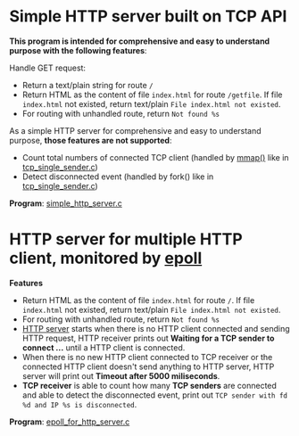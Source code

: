 # Simple HTTP server built on TCP API

**This program is intended for comprehensive and easy to understand purpose with the following features**:

Handle GET request:
* Return a text/plain string for route ``/``
* Return HTML as the content of file ``index.html`` for route ``/getfile``. If file ``index.html`` not existed, return text/plain ``File index.html not existed``.
* For routing with unhandled route, return ``Not found %s``

As a simple HTTP server for comprehensive and easy to understand purpose, **those features are not supported**:
* Count total numbers of connected TCP client (handled by [mmap()](https://github.com/TranPhucVinh/C/blob/master/Physical%20layer/Memory/Virtual%20memory.md#mmap) like in [tcp_single_sender.c](https://github.com/TranPhucVinh/C/blob/master/Application%20layer/TCP/tcp_single_sender.c))
* Detect disconnected event (handled by fork() like in [tcp_single_sender.c](https://github.com/TranPhucVinh/C/blob/master/Application%20layer/TCP/tcp_single_sender.c))

**Program**: [simple_http_server.c](simple_http_server.c)

# HTTP server for multiple HTTP client, monitored by [epoll](https://github.com/TranPhucVinh/C/tree/master/Physical%20layer/File%20IO/System%20call/epoll)
**Features**

* Return HTML as the content of file ``index.html`` for route ``/``. If file ``index.html`` not existed, return text/plain ``File index.html not existed``.
* For routing with unhandled route, return ``Not found %s``
* [HTTP server](epoll_for_http_server.c) starts when there is no HTTP client connected and sending HTTP request, HTTP receiver prints out **Waiting for a TCP sender to connect ...** until a HTTP client is connected.
* When there is no new HTTP client connected to TCP receiver or the connected HTTP client doesn't send anything to HTTP server, HTTP server will print out **Timeout after 5000 miliseconds**.
* **TCP receiver** is able to count how many **TCP senders** are connected and able to detect the disconnected event, print out ``TCP sender with fd %d and IP %s is disconnected``.

**Program**: [epoll_for_http_server.c](epoll_for_http_server.c)
